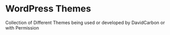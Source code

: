 # WordPress Themes

Collection of Different Themes being used or developed by DavidCarbon or with Permission
